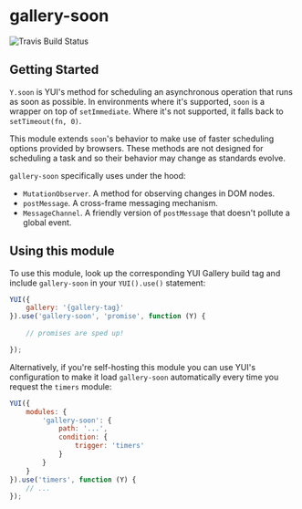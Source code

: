 gallery-soon
============

![Travis Build Status](https://api.travis-ci.org/solmsted/gallery-soon.png)

Getting Started
---------------

`Y.soon` is YUI's method for scheduling an asynchronous operation that runs as
soon as possible. In environments where it's supported, `soon` is a wrapper on
top of `setImmediate`. Where it's not supported, it falls back to
`setTimeout(fn, 0)`.

This module extends `soon`'s behavior to make use of faster scheduling options
provided by browsers. These methods are not designed for scheduling a task and
so their behavior may change as standards evolve.

`gallery-soon` specifically uses under the hood:

 * `MutationObserver`. A method for observing changes in DOM nodes.
 * `postMessage`. A cross-frame messaging mechanism.
 * `MessageChannel`. A friendly version of `postMessage` that doesn't pollute
 a global event.

Using this module
-----------------

To use this module, look up the corresponding YUI Gallery build tag and include
`gallery-soon` in your `YUI().use()` statement:

```js
YUI({
    gallery: '{gallery-tag}'
}).use('gallery-soon', 'promise', function (Y) {
    
    // promises are sped up!

});
```

Alternatively, if you're self-hosting this module you can use YUI's configuration
to make it load `gallery-soon` automatically every time you request the `timers`
module:

```js
YUI({
    modules: {
        'gallery-soon': {
            path: '...',
            condition: {
                trigger: 'timers'
            }
        }
    }
}).use('timers', function (Y) {
    // ...
});
```

